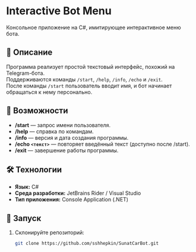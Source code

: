 # Interactive Bot Menu

Консольное приложение на C#, имитирующее интерактивное меню бота.

## 📌 Описание
Программа реализует простой текстовый интерфейс, похожий на Telegram-бота.  
Поддерживаются команды `/start`, `/help`, `/info`, `/echo` и `/exit`.  
После команды `/start` пользователь вводит имя, и бот начинает обращаться к нему персонально.  

## 🚀 Возможности
- **/start** — запрос имени пользователя.
- **/help** — справка по командам.
- **/info** — версия и дата создания программы.
- **/echo `<текст>`** — повторяет введённый текст (доступно после /start).
- **/exit** — завершение работы программы.

## 🛠 Технологии
- **Язык:** C#
- **Среда разработки:** JetBrains Rider / Visual Studio
- **Тип приложения:** Console Application (.NET)

## 📂 Запуск
1. Склонируйте репозиторий:
   ```bash
   git clone https://github.com/sshhepkin/SunatCarBot.git
